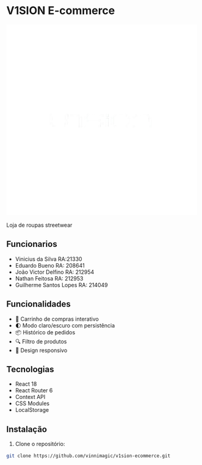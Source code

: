 # V1SION E-commerce

![Logo](./public/images/logo.png)

Loja de roupas streetwear

## Funcionarios

  -  Vinicius da Silva RA:21330
  -  Eduardo Bueno RA: 208641
  -  João Victor Delfino RA: 212954
  -  Nathan Feitosa RA: 212953
  -  Guilherme Santos Lopes RA: 214049

## Funcionalidades

- 🛒 Carrinho de compras interativo
- 🌓 Modo claro/escuro com persistência
- 📦 Histórico de pedidos
- 🔍 Filtro de produtos
- 📱 Design responsivo

## Tecnologias

- React 18
- React Router 6
- Context API
- CSS Modules
- LocalStorage

## Instalação

1. Clone o repositório:
```bash
git clone https://github.com/vinnimagic/v1sion-ecommerce.git
